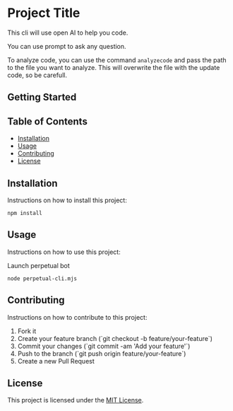 <!-- analyzecode commands/analyze-code.mjs
analyzecode commands/chat-completion.mjs -->

# Project Title

This cli will use open AI to help you code.

You can use prompt to ask any question.

To analyze code, you can use the command `analyzecode` and pass the path to the file you want to analyze.
This will overwrite the file with the update code, so be carefull.

## Getting Started

## Table of Contents

- [Installation](#installation)
- [Usage](#usage)
- [Contributing](#contributing)
- [License](#license)

## Installation

Instructions on how to install this project:

```
npm install
```

## Usage

Instructions on how to use this project:

Launch perpetual bot
```
node perpetual-cli.mjs
```
## Contributing

Instructions on how to contribute to this project:

1. Fork it
2. Create your feature branch (\`git checkout -b feature/your-feature\`)
3. Commit your changes (\`git commit -am 'Add your feature'\`)
4. Push to the branch (\`git push origin feature/your-feature\`)
5. Create a new Pull Request

## License

This project is licensed under the [MIT License](LICENSE).